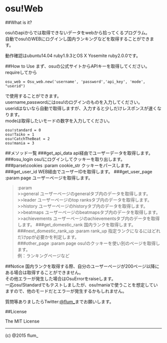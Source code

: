 ﻿osu!Web
===========

##What is it?

osu!のapiからでは取得できないデータをwebから拾ってくるプログラム。  
自動でosu!のWEBにログインし国内ランキングなどを取得することができます。  

  
動作確認はubuntu14.04 ruby1.9.3とOS X Yosemite ruby2.0.0です。

##How to Use
まず、osuの公式サイトからAPIキーを取得してください。  
requireしてから

```
osu_web = Osu_web.new('username', 'password','api_key', 'mode', "userid")
```

で使用することができます。  
username,passwordにはosu!のログインのものを入力してください。  
useridはないなら自動で取得しますが、入力すると少しだけレスポンスが速くなります。  
modeは取得したいモードの数字を入力してください。  
```
osu!standard = 0
osu!Taiko = 1
osu!CatchTheBeat = 2
osu!mania = 3
```

##メソッド一覧
###get\_api\_data
  api経由でユーザーデータを取得します。
###osu\_login
  osu!にログインしてクッキーを取り出します。
###parse\cookies :param cookie_str
  クッキーをパースします。
###get\_user_id
  WEB経由でユーザーIDを取得します。
###get\_user_page :param page
  ユーザーページを取得します。  
  >:param  
    >>general  ユーザーページのgeneralタブ内のデータを取得します。  
    >>leader  ユーザーページのtop ranksタブ内のデータを取得します。  
    >>history  ユーザーページのhistoryタブ内のデータを取得します。  
    >>beatmaps  ユーザーページのbeatmapsタブ内のデータを取得します。  
    >>achievements  ユーザーページのachievementsタブ内のデータを取得します。 
###get\_domestic_rank
国内ランクを取得します。  
###next\_domestic_rank_up :param rank_up
指定ランクになるにはどれだけppが必要かを判定します。  
###other_page :param page
osu!のクッキーを使い別のページを取得します。  
例：ランキングページなど  

##Notice
国内ランクを取得する際、自分のユーザーページが200ページ以降にある場合は取得することができません。  
その他エラーが発生した場合はOsuErrorをraiseします。  
一応osu!Standardでもテストしましたが、osu!maniaで使うことを想定していますので、他のモードだとエラーが発生するかもしれません。
  

質問等ありましたらTwitter:[@flum_](https://twitter.com/flum_)までお願いします。

##License

The MIT License

-------
(c) @2015 flum_